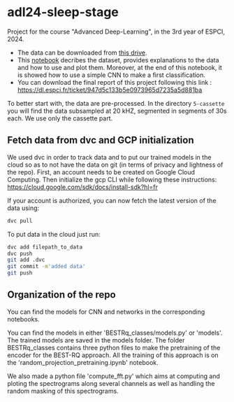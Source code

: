 # adl24-sleep-stage
Project for the course "Advanced Deep-Learning", in the 3rd year of ESPCI, 2024.

- The data can be downloaded from [this drive](https://drive.google.com/drive/folders/176qhDmYUDzQg5yrv-IPzkpKSCR3Jv083?usp=sharing).
- This [notebook](./data_preparation.ipynb) decribes the dataset, provides explanations to the data and how to use and plot them. Moreover, at the end of this notebook, it is showed how to use a simple CNN to make a first classification.
- You can download the final report of this project following this link : https://dl.espci.fr/ticket/947d5c133b5e0973965d7235a5d881ba


To better start with, the data are pre-processed. In the directory `5-cassette` you will find the data subsampled at 20 kHZ, segmented in segments of 30s each. We use only the cassette part.

## Fetch data from dvc and GCP initialization

We used dvc in order to track data and to put our trained models in the cloud so as to not have the data on git (in terms of privacy and lightness of the repo). First, an account needs to be created on Google Cloud Computing. Then initialize the gcp CLI while following these instructions: https://cloud.google.com/sdk/docs/install-sdk?hl=fr

If your account is authorized, you can now fetch the latest version of the data using:
```bash
dvc pull
```
To put data in the cloud just run:
```bash
dvc add filepath_to_data
dvc push
git add .dvc
git commit -m'added data'
git push
```

## Organization of the repo
You can find the models for CNN and networks in the corresponding notebooks. 

You can find the models in either 'BESTRq_classes/models.py' or 'models'. The trained models are saved in the models folder. The folder BESTRq_classes contains three python files to make the pretraining of the encoder for the BEST-RQ approach. All the training of this approach is on the 'random_projection_pretraining.ipynb' notebook.

We also made a python file 'compute_fft.py' which aims at computing and ploting the spectrograms along several channels as well as handling the random masking of this spectrograms.


